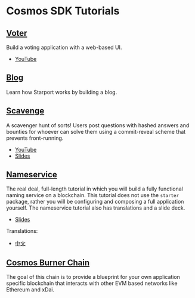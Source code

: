 <!--
layout: home
title: Cosmos SDK Tutorials
description: Tutorials for the Cosmos SDK
sections:
  - title: Voter
    desc: Build a voting application with a web-based UI.
    url: /voter/
    tag: beginner
  - title: Blog
    desc: Learn how Starport works by building a blog.
    url: /blog/tutorial/01-index.html
    tag: beginner
  - title: Scavenge
    desc: Users post questions with hashed answers and bounties for whoever can solve them using a commit-reveal scheme that prevents front-running.
    url: /scavenge/tutorial/01-background.html
    tag: intermediate
  - title: Nameservice
    desc: Build a fully functional naming service on a blockchain.
    url: /nameservice/tutorial/00-intro.html
    tag: advanced
  - title: Cosmos Burner Chain
    desc: Provide a blueprint for your own application specific blockchain that interacts with other EVM based networks like Ethereum and xDai.
    url: /burner-chain/00-index.html
    tag: advanced
stack:
  - title: Cosmos Code With Us - Building your first Cosmos app
    duration: "1:39:07"
    imgSrc: https://i.ytimg.com/vi/h6Ur_40LB9k/hq720.jpg
    url: https://www.youtube.com/watch?v=h6Ur_40LB9k
  - title: Getting started with Starport, the easiest way to build a Cosmos SDK blockchain
    duration: "3:31"
    imgSrc: https://i.ytimg.com/vi/rmbPjCGDXek/hq720.jpg
    url: https://www.youtube.com/watch?v=rmbPjCGDXek
  - title: Code with us - Scavenger Hunt Tutorial with Billy Rennekamp
    duration: "2:11:15"
    imgSrc: https://i.ytimg.com/vi/GfZjnMchKX0/hq720.jpg
    url: https://www.youtube.com/watch?v=GfZjnMchKX0
  - title: Cosmos Code With Us - Front end name service application
    duration: "1:59:34"
    imgSrc: https://i.ytimg.com/vi/ooc9ODGxqcA/hq720.jpg
    url: https://www.youtube.com/watch?v=ooc9ODGxqcA
footer:
  newsletter: false
aside: false
-->

# Cosmos SDK Tutorials

## [Voter](./voter/index.md)

Build a voting application with a web-based UI.

- [YouTube](https://www.youtube.com/watch?v=h6Ur_40LB9k)

## [Blog](./blog/tutorial/01-index.md)

Learn how Starport works by building a blog.

## [Scavenge](./scavenge/tutorial/01-background.md)

A scavenger hunt of sorts! Users post questions with hashed answers and bounties for whoever can solve them using a commit-reveal scheme that prevents front-running.

- [YouTube](https://www.youtube.com/watch?v=GfZjnMchKX0)
- [Slides](https://docs.google.com/presentation/d/1UG_Zi2FxMSWTmRBFhc4exXlJssAPasTq28cpTCHX2Ks/edit?usp=sharing)

## [Nameservice](./nameservice/tutorial/00-intro.md)

The real deal, full-length tutorial in which you will build a fully functional naming service on a blockchain. This tutorial does not use the `starter` package, rather you will be configuring and composing a full application yourself.
The nameservice tutorial also has translations and a slide deck.

<!-- - [Live Testnet](https://talkshop.name) -->
- [Slides](https://docs.google.com/presentation/d/1aCMAdkVY-gfgnGNPTygwVk3o68czPQ_VYfvdMy9Ek5Q/edit?usp=sharing)

Translations:

- [中文](./nameservice/tutorial/README_cn.md)

## [Cosmos Burner Chain](./burner-chain/00-index.md)

The goal of this chain is to provide a blueprint for your own application specific blockchain that interacts with other EVM based networks like Ethereum and xDai.
